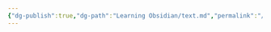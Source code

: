```yaml
---
{"dg-publish":true,"dg-path":"Learning Obsidian/text.md","permalink":"/learning-obsidian/text/","noteIcon":"","created":"","updated":""}
---
```


